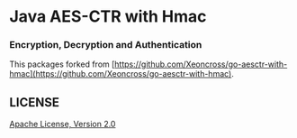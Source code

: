 # Java AES-CTR with Hmac
### Encryption, Decryption and Authentication

This packages forked from [https://github.com/Xeoncross/go-aesctr-with-hmac](https://github.com/Xeoncross/go-aesctr-with-hmac).

## LICENSE
[Apache License, Version 2.0](./LICENSE)